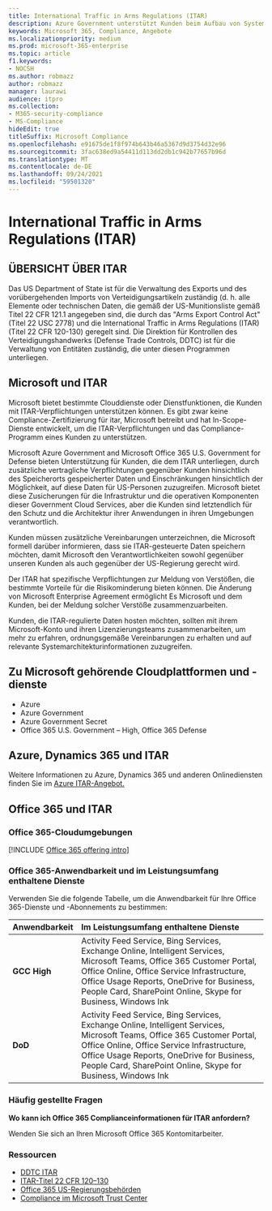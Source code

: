 ```yaml
---
title: International Traffic in Arms Regulations (ITAR)
description: Azure Government unterstützt Kunden beim Aufbau von Systemen, die für den internationalen Us-Amerikanischen Datenverkehr in DerWaffen-Registrierungen geeignet sind.
keywords: Microsoft 365, Compliance, Angebote
ms.localizationpriority: medium
ms.prod: microsoft-365-enterprise
ms.topic: article
f1.keywords:
- NOCSH
ms.author: robmazz
author: robmazz
manager: laurawi
audience: itpro
ms.collection:
- M365-security-compliance
- MS-Compliance
hideEdit: true
titleSuffix: Microsoft Compliance
ms.openlocfilehash: e91675de1f8f974b643b46a5367d9d3754d32e96
ms.sourcegitcommit: 3fac638ed9a54411d113dd2db1c942b77657b96d
ms.translationtype: MT
ms.contentlocale: de-DE
ms.lasthandoff: 09/24/2021
ms.locfileid: "59501320"
---
```

# <a name="international-traffic-in-arms-regulations-itar"></a>International Traffic in Arms Regulations (ITAR)

## <a name="itar-overview"></a>ÜBERSICHT ÜBER ITAR

Das US Department of State ist für die Verwaltung des Exports und des vorübergehenden Imports von Verteidigungsartikeln zuständig (d. h. alle Elemente oder technischen Daten, die gemäß der US-Munitionsliste gemäß Titel 22 CFR 121.1 angegeben sind, die durch das "Arms Export Control Act" (Titel 22 USC 2778) und die International Traffic in Arms Regulations (ITAR) (Titel 22 CFR 120-130) geregelt sind. Die Direktion für Kontrollen des Verteidigungshandwerks (Defense Trade Controls, DDTC) ist für die Verwaltung von Entitäten zuständig, die unter diesen Programmen unterliegen.

## <a name="microsoft-and-itar"></a>Microsoft und ITAR

Microsoft bietet bestimmte Clouddienste oder Dienstfunktionen, die Kunden mit ITAR-Verpflichtungen unterstützen können. Es gibt zwar keine Compliance-Zertifizierung für itar, Microsoft betreibt und hat In-Scope-Dienste entwickelt, um die ITAR-Verpflichtungen und das Compliance-Programm eines Kunden zu unterstützen.  
  
Microsoft Azure Government and Microsoft Office 365 U.S. Government for Defense bieten Unterstützung für Kunden, die dem ITAR unterliegen, durch zusätzliche vertragliche Verpflichtungen gegenüber Kunden hinsichtlich des Speicherorts gespeicherter Daten und Einschränkungen hinsichtlich der Möglichkeit, auf diese Daten für US-Personen zuzugreifen. Microsoft bietet diese Zusicherungen für die Infrastruktur und die operativen Komponenten dieser Government Cloud Services, aber die Kunden sind letztendlich für den Schutz und die Architektur ihrer Anwendungen in ihren Umgebungen verantwortlich.  
  
Kunden müssen zusätzliche Vereinbarungen unterzeichnen, die Microsoft formell darüber informieren, dass sie ITAR-gesteuerte Daten speichern möchten, damit Microsoft den Verantwortlichkeiten sowohl gegenüber unseren Kunden als auch gegenüber der US-Regierung gerecht wird.  
  
Der ITAR hat spezifische Verpflichtungen zur Meldung von Verstößen, die bestimmte Vorteile für die Risikominderung bieten können. Die Änderung von Microsoft Enterprise Agreement ermöglicht Es Microsoft und dem Kunden, bei der Meldung solcher Verstöße zusammenzuarbeiten.  
  
Kunden, die ITAR-regulierte Daten hosten möchten, sollten mit ihrem Microsoft-Konto und ihren Lizenzierungsteams zusammenarbeiten, um mehr zu erfahren, ordnungsgemäße Vereinbarungen zu erhalten und auf relevante Systemarchitekturinformationen zuzugreifen.

## <a name="microsoft-in-scope-cloud-platforms--services"></a>Zu Microsoft gehörende Cloudplattformen und -dienste

- Azure
- Azure Government
- Azure Government Secret
- Office 365 U.S. Government – High, Office 365 Defense

## <a name="azure-dynamics-365-and-itar"></a>Azure, Dynamics 365 und ITAR

Weitere Informationen zu Azure, Dynamics 365 und anderen Onlinediensten finden Sie im [Azure ITAR-Angebot.](/azure/compliance/offerings/offering-itar)

## <a name="office-365-and-itar"></a>Office 365 und ITAR

### <a name="office-365-cloud-environments"></a>Office 365-Cloudumgebungen

[!INCLUDE [Office 365 offering intro](../includes/o365-offering-introduction.md)]

### <a name="office-365-applicability-and-in-scope-services"></a>Office 365-Anwendbarkeit und im Leistungsumfang enthaltene Dienste

Verwenden Sie die folgende Tabelle, um die Anwendbarkeit für Ihre Office 365-Dienste und -Abonnements zu bestimmen:

| **Anwendbarkeit** | **Im Leistungsumfang enthaltene Dienste** |
|:------------------|:----------------------|
| **GCC High** | Activity Feed Service, Bing Services, Exchange Online, Intelligent Services, Microsoft Teams, Office 365 Customer Portal, Office Online, Office Service Infrastructure, Office Usage Reports, OneDrive for Business, People Card, SharePoint Online, Skype for Business, Windows Ink |
| **DoD** | Activity Feed Service, Bing Services, Exchange Online, Intelligent Services, Microsoft Teams, Office 365 Customer Portal, Office Online, Office Service Infrastructure, Office Usage Reports, OneDrive for Business, People Card, SharePoint Online, Skype for Business, Windows Ink |

### <a name="frequently-asked-questions"></a>Häufig gestellte Fragen

**Wo kann ich Office 365 Complianceinformationen für ITAR anfordern?**

Wenden Sie sich an Ihren Microsoft Office 365 Kontomitarbeiter.

### <a name="resources"></a>Ressourcen

- [DDTC ITAR](https://www.pmddtc.state.gov/?id=ddtc_kb_article_page&sys_id=24d528fddbfc930044f9ff621f961987)
- [ITAR-Titel 22 CFR 120–130](https://aka.ms/itar)
- [Office 365 US-Regierungsbehörden](https://products.office.com/government/office-365-web-services-for-government)
- [Compliance im Microsoft Trust Center](https://www.microsoft.com/trust-center/compliance/compliance-overview)
